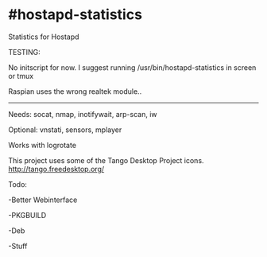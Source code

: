 #hostapd-statistics
==================

Statistics for Hostapd


TESTING:

No initscript for now.
I suggest running /usr/bin/hostapd-statistics in screen or tmux

Raspian uses the wrong realtek module..




________________________________
Needs: socat, nmap, inotifywait, arp-scan, iw

Optional: vnstati, sensors, mplayer


Works with logrotate

This project uses some of the Tango Desktop Project icons. http://tango.freedesktop.org/

Todo:

-Better Webinterface

-PKGBUILD

-Deb

-Stuff


